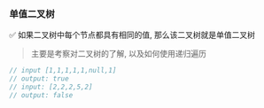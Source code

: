 ### 单值二叉树

✅ 如果二叉树中每个节点都具有相同的值, 那么该二叉树就是单值二叉树

> 主要是考察对二叉树的了解, 以及如何使用递归遍历

```js
// input [1,1,1,1,1,null,1]
// output: true
// input: [2,2,2,5,2]
// output: false
```

[](isUnivalTree.js ':include :type=code')